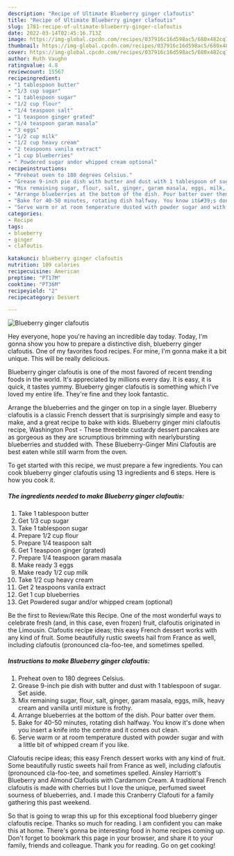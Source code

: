 ```yaml
---
description: "Recipe of Ultimate Blueberry ginger clafoutis"
title: "Recipe of Ultimate Blueberry ginger clafoutis"
slug: 1781-recipe-of-ultimate-blueberry-ginger-clafoutis
date: 2022-03-14T02:45:16.713Z
image: https://img-global.cpcdn.com/recipes/037916c16d598ac5/680x482cq70/blueberry-ginger-clafoutis-recipe-main-photo.jpg
thumbnail: https://img-global.cpcdn.com/recipes/037916c16d598ac5/680x482cq70/blueberry-ginger-clafoutis-recipe-main-photo.jpg
cover: https://img-global.cpcdn.com/recipes/037916c16d598ac5/680x482cq70/blueberry-ginger-clafoutis-recipe-main-photo.jpg
author: Ruth Vaughn
ratingvalue: 4.8
reviewcount: 15567
recipeingredient:
- "1 tablespoon butter"
- "1/3 cup sugar"
- "1 tablespoon sugar"
- "1/2 cup flour"
- "1/4 teaspoon salt"
- "1 teaspoon ginger grated"
- "1/4 teaspoon garam masala"
- "3 eggs"
- "1/2 cup milk"
- "1/2 cup heavy cream"
- "2 teaspoons vanila extract"
- "1 cup blueberries"
- " Powdered sugar andor whipped cream optional"
recipeinstructions:
- "Preheat oven to 180 degrees Celsius."
- "Grease 9-inch pie dish with butter and dust with 1 tablespoon of sugar. Set aside."
- "Mix remaining sugar, flour, salt, ginger, garam masala, eggs, milk, heavy cream and vanilla until mixture is frothy."
- "Arrange blueberries at the bottom of the dish. Pour batter over them."
- "Bake for 40-50 minutes, rotating dish halfway. You know it&#39;s done when you insert a knife into the centre and it comes out clean."
- "Serve warm or at room temperature dusted with powder sugar and with a little bit of whipped cream if you like."
categories:
- Recipe
tags:
- blueberry
- ginger
- clafoutis

katakunci: blueberry ginger clafoutis 
nutrition: 109 calories
recipecuisine: American
preptime: "PT17M"
cooktime: "PT36M"
recipeyield: "2"
recipecategory: Dessert

---
```



![Blueberry ginger clafoutis](https://img-global.cpcdn.com/recipes/037916c16d598ac5/680x482cq70/blueberry-ginger-clafoutis-recipe-main-photo.jpg)

Hey everyone, hope you're having an incredible day today. Today, I'm gonna show you how to prepare a distinctive dish, blueberry ginger clafoutis. One of my favorites food recipes. For mine, I'm gonna make it a bit unique. This will be really delicious.

Blueberry ginger clafoutis is one of the most favored of recent trending foods in the world. It's appreciated by millions every day. It is easy, it is quick, it tastes yummy. Blueberry ginger clafoutis is something which I've loved my entire life. They're fine and they look fantastic.

Arrange the blueberries and the ginger on top in a single layer. Blueberry clafoutis is a classic French dessert that is surprisingly simple and easy to make, and a great recipe to bake with kids. Blueberry ginger mini clafoutis recipe, Washington Post - These threebite custardy dessert pancakes are as gorgeous as they are scrumptious brimming with nearlybursting blueberries and studded with. These Blueberry-Ginger Mini Clafoutis are best eaten while still warm from the oven.


To get started with this recipe, we must prepare a few ingredients. You can cook blueberry ginger clafoutis using 13 ingredients and 6 steps. Here is how you cook it.

<!--inarticleads1-->

##### The ingredients needed to make Blueberry ginger clafoutis:

1. Take 1 tablespoon butter
1. Get 1/3 cup sugar
1. Take 1 tablespoon sugar
1. Prepare 1/2 cup flour
1. Prepare 1/4 teaspoon salt
1. Get 1 teaspoon ginger (grated)
1. Prepare 1/4 teaspoon garam masala
1. Make ready 3 eggs
1. Make ready 1/2 cup milk
1. Take 1/2 cup heavy cream
1. Get 2 teaspoons vanila extract
1. Get 1 cup blueberries
1. Get  Powdered sugar and/or whipped cream (optional)


Be the first to Review/Rate this Recipe. One of the most wonderful ways to celebrate fresh (and, in this case, even frozen) fruit, clafoutis originated in the Limousin. Clafoutis recipe ideas; this easy French dessert works with any kind of fruit. Some beautifully rustic sweets hail from France as well, including clafoutis (pronounced cla-foo-tee, and sometimes spelled. 

<!--inarticleads2-->

##### Instructions to make Blueberry ginger clafoutis:

1. Preheat oven to 180 degrees Celsius.
1. Grease 9-inch pie dish with butter and dust with 1 tablespoon of sugar. Set aside.
1. Mix remaining sugar, flour, salt, ginger, garam masala, eggs, milk, heavy cream and vanilla until mixture is frothy.
1. Arrange blueberries at the bottom of the dish. Pour batter over them.
1. Bake for 40-50 minutes, rotating dish halfway. You know it&#39;s done when you insert a knife into the centre and it comes out clean.
1. Serve warm or at room temperature dusted with powder sugar and with a little bit of whipped cream if you like.


Clafoutis recipe ideas; this easy French dessert works with any kind of fruit. Some beautifully rustic sweets hail from France as well, including clafoutis (pronounced cla-foo-tee, and sometimes spelled. Ainsley Harriott&#39;s Blueberry and Almond Clafoutis with Cardamom Cream. A traditional French clafoutis is made with cherries but I love the unique, perfumed sweet sourness of blueberries, and. I made this Cranberry Clafouti for a family gathering this past weekend. 

So that is going to wrap this up for this exceptional food blueberry ginger clafoutis recipe. Thanks so much for reading. I am confident you can make this at home. There's gonna be interesting food in home recipes coming up. Don't forget to bookmark this page in your browser, and share it to your family, friends and colleague. Thank you for reading. Go on get cooking!
